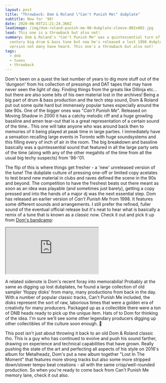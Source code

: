 ```yaml
---
layout: post
title: "Throwback: Dom & Roland \"Can't Punish Me\" dubplate"
subtitle: New for '98!
date: 2020-06-05T21:21:24.366Z
leadimage: /img/dom-roland-punish-me-98-dubplate-sleeve-802x802.jpg
lead: This one is a throwback but also not!
summary: Dom & Roland's "Can't Punish Me" was a quintessential turn of the
  century big drum & bass tune but now he's released a lost 1998 dubplate
  version not many have heard. This one's a throwback but also not!
tags:
  - dnb
  - tunes
  - throwback
---
```

Dom's been on a quest the last number of years to dig more stuff out of the 'dungeon' from his collection of pressings and DAT tapes that may have never seen the light of day. Finding things from the greats like Dillinja etc... but there are also some bits of his own material lost in the archives! Being a big part of drum & bass production and the tech step sound, Dom & Roland put out some quite hard but immensely popular tunes especially around the late 90s. One of the bigger ones was "*Can't Punish Me*". Released on Moving Shadow in 2000 it has a catchy melodic riff and a huge growling bassline and amen tear-out that is a great representation of a certain sound of the time.. This one will take anyone who was around back then to memories of it being played at peak time in large parties. I immediately have a sensation recalling large events in Toronto with huge soundsystems and this filling every of inch of air in the room. The big breakdown and bassline basically was a quintessential sound that featured in all the large party sets of the time (along with any of the other megahits of the time from all the usual big techy suspects) from '98-'01.

The flip of this is where things get fresher - a 'new' unreleased version of the tune! The dubplate culture of pressing one-off or limited copy acetates to test brand new material in clubs and raves defined the scene in the 90s and beyond. The competition to have the freshest beats out there meant as soon as an idea was playable (and sometimes just barely), getting a copy pressed and into the hands of a major dj was the next essential step. Dom has released an earlier version of *Can't Punish Me* from 1998. It features some different sounds and arrangements. I still prefer the refined, fuller sound of the eventual official release but it's neat to hear what is basically a remix of a tune that is known as a classic now.  Check it out and pick it up from [Dom's bandcamp](http://domandroland.bandcamp.com/album/cant-punish-me-98-dubplate-version-brand-new):


<div class="embed-responsive embed-responsive-16by9">
  <iframe class="embed-responsive-item" src="https://bandcamp.com/EmbeddedPlayer/album=1316965753/size=large/bgcol=ffffff/linkcol=0687f5/artwork=small/transparent=true/" seamless></iframe>
</div>

A related sidenote is Dom's recent foray into memorabilia! Probably at the same as digging up lost dubplates, he found a large collection of old sampler 'floppy disks' from many, many productions from back in the day. With a number of popular classic tracks, Can't Punish Me included, the disks represent the sort of raw, laborious times that were a golden era of creativity for many producers. Packaged up as a collectible there were a ton of DNB heads ready to pick up the unique item. Hats of to Dom for thinking of the idea. I'm sure we'll see some other legendary producers digging up other collectibles of the culture soon enough. 💾

This post isn't just about throwing it back to an old Dom & Roland classic tho. This is a guy who has continued to evolve and push his sound farther, drawing on experience and technical capabilities that have grown. Really pushing the state of the art and perfecting all aspects of his style on 2016's album for Metalheadz, Dom's put a new album together "Lost In The Moment" that features more strong tracks but also some more stripped down/slower tempo beat creations - all with the same crisp/well-rounded production. So when you're ready to come back from Can't Punish Me memory lane, check it out also.